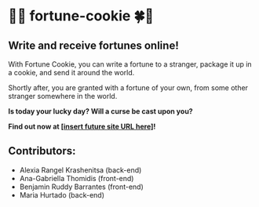 # 🥠🍀 fortune-cookie 🍀🥠

## Write and receive fortunes online!

With Fortune Cookie, you can write a fortune to a stranger, package it up in a cookie, and send it around the world.

Shortly after, you are granted with a fortune of your own, from some other stranger somewhere in the world.

**Is today your lucky day? Will a curse be cast upon you?**

**Find out now at [[insert future site URL here]](https://openprocessing.org/sketch/495901/)!**

## Contributors:

- Alexia Rangel Krashenitsa (back-end)  
- Ana-Gabriella Thomidis (front-end)  
- Benjamin Ruddy Barrantes (front-end)  
- Maria Hurtado (back-end)  
